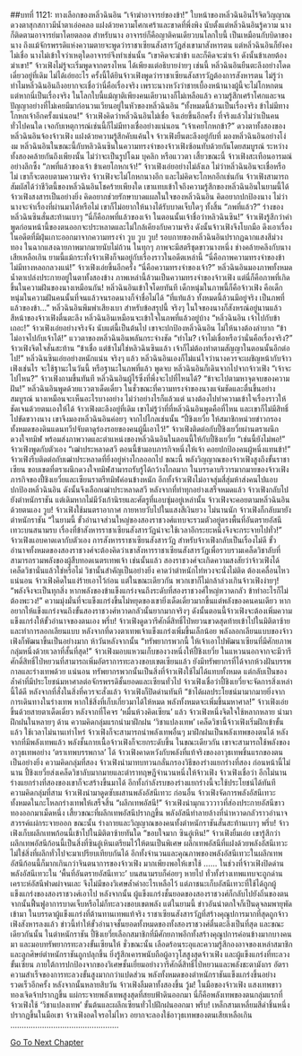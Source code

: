 ##บทที่ 1121: ทางเลือกของหลิ่วฉินอิน
“เจ้าฆ่าอาจารย์ของข้า!”
ใบหน้าของหลิ่วฉินอินไร้จิตวิญญาณ ดวงตาสุกสกาวมีน้ำตาเอ่อคลอ แฝงด้วยความโศกเศร้าและขาดที่พึ่งพิง
นับตั้งแต่หลิ่วฉินอินรู้ความ นางก็ติดตามอาจารย์มาโดยตลอด
สำหรับนาง อาจารย์ก็คือญาติคนเดียวบนโลกใบนี้ เป็นเหมือนกับบิดาของนาง
ถึงแม้จักรพรรดิแห่งความตายจะพูดว่าราชาเซียนสังสารวัฏส่งเขามาสังหารตน แต่หลิ่วฉินอินก็ยังคงไม่เชื่อ นางไม่เข้าใจว่าเหตุใดอาจารย์จึงทำเช่นนั้น
“เขาคิดจะฆ่าข้า และก็คิดจะฆ่าเจ้า ดังนั้นข้าเลยต้องฆ่าเขา!”
จ้าวเฟิงไม่รู้จะเริ่มพูดจากตรงไหน ได้เพียงแต่อธิบายง่ายๆ เช่นนี้
หลิ่วฉินอินยืนตะลึงอย่างโดดเดี่ยวอยู่ที่เดิม ไม่ได้เอ่ยอะไร
ครั้งนี้ได้ยินจ้าวเฟิงพูดว่าราชาเซียนสังสารวัฏต้องการสังหารตน ไม่รู้ว่าทำไมหลิ่วฉินอินถึงอยากจะเชื่อว่านี่คือเรื่องจริง
เพราะนางหวังว่าชายเบื้องหน้านางผู้นี้จะไม่โกหกตน
แต่หากนี่เป็นเรื่องจริง ในโลกใบนี้แม้ญาติเพียงคนเดียวนางก็ไม่เหลือแล้ว
ความรู้สึกเศร้าโศกและจนปัญญาอย่างที่ไม่เคยมีมาก่อนวนเวียนอยู่ในหัวของหลิ่วฉินอิน
“ทั้งหมดนี้ล้วนเป็นเรื่องจริง ข้าไม่มีทางโกหกเจ้าอีกครั้งแน่นอน!”
จ้าวเฟิงคิดว่าหลิ่วฉินอินไม่เชื่อ จึงเอ่ยขึ้นอีกครั้ง
ที่จริงแล้วไม่ว่าเป็นคนทั่วไปคนใด เจอกับเหตุการณ์เช่นนี้ก็ไม่มีทางเชื่ออย่างแน่นอน
“เจ้าเคยโกหกข้า?”
ดวงตาทั้งสองของหลิ่วฉินอินจ้องจ้าวเฟิง แฝงด้วยความรู้สึกคับแค้นใจ
จ้าวเฟิงยืนตะลึงอยู่กับที่ มองหลิ่วฉินอินอย่างโง่งม
หลิ่วฉินอินในขณะนี้กับหลิวฉินซินในความทรงจำของจ้าวเฟิงซ้อนทับด้วยกันโดยสมบูรณ์
ระหว่างทั้งสองคล้ายกันถึงเพียงนั้น ไม่ว่าจะเป็นรูปโฉม บุคลิก หรือแววตา
เสี้ยวขณะนี้ จ้าวเฟิงสะเทือนอารมณ์อย่างลึกซึ้ง
“ภพที่แล้วของเจ้า ข้าเคยโกหกเจ้า!”
จ้าวเฟิงเอ่ยอย่างไม่ลังเล
ไม่ว่าหลิ่วฉินอินจะเชื่อหรือไม่ เขาก็จะตอบตามความจริง จ้าวเฟิงจะไม่โกหกนางอีก และไม่คิดจะโกหกอีกเช่นกัน
จ้าวเฟิงสามารถสัมผัสได้ว่าชีวิตนี้ของหลิ่วฉินอินโชคร้ายเพียงใด เขาแทบเข้าใจถึงความรู้สึกของหลิ่วฉินอินในยามนี้ได้
จ้าวเฟิงสงสารเป็นอย่างยิ่ง คิดอยากช่วยรักษาบาดแผลในใจของหลิ่วฉินอิน คิดอยากปกป้องนาง ไม่ว่านางจะจำเรื่องที่ผ่านมาได้หรือไม่ เขาก็ไม่อยากให้นางได้รับบาดเจ็บใดๆ ทั้งสิ้น
“ภพที่แล้ว?”
ร่างของหลิ่วฉินซินสั่นสะท้านเบาๆ
“นี่ก็คือภพที่แล้วของเจ้า ในตอนนั้นเจ้าชื่อว่าหลิวฉินซิน!”
จ้าวเฟิงรู้สึกว่าคำพูดก่อนหน้านี้ของตนออกจะประหลาดและไม่ใกล้เคียงกับความจริง
ดังนั้นจ้าวเฟิงจึงโบกมือ ดึงเอาเรื่องในอดีตที่มีฝุ่นเกาะออกมาจากความทรงจำ
วูบ วูบ วูบ!
รอบกายของหลิ่วฉินอินปรากฏฉากแสงสีม่วงทอง ในฉากแสงฉายภาพมากมายนับไม่ถ้วน
ในทุกๆ ภาพจะมีสตรีชุดขาวนางหนึ่ง ช่างคล้ายคลึงกับนางเสียเหลือเกิน
ยามนี้แม้กระทั่งจ้าวเฟิงก็จมอยู่กับเรื่องราวในอดีตเหล่านี้
“นี่คือภาพความทรงจำของข้า ไม่มีทางหลอกลวงแน่!”
จ้าวเฟิงเอ่ยขึ้นอีกครั้ง
“นี่คือความทรงจำของเจ้า?”
หลิ่วฉินอินมองภาพทั้งหมด น้ำตาเปล่งประกายอยู่ในตาทั้งสองข้าง
ภาพเหล่านี้ล้วนเป็นความทรงจำของจ้าวเฟิง แต่นี่ก็คือภาพที่เกิดขึ้นในความฝันของนางเหมือนกัน!
หลิ่วฉินอินเข้าใจโดยทันที เด็กหนุ่มในภาพนี้ก็คือจ้าวเฟิง คือเด็กหนุ่มในความฝันคนนั้นที่จนแล้วจนรอดนางก็จำชื่อไม่ได้
“ที่แท้แล้ว ทั้งหมดนี้ล้วนมีอยู่จริง เป็นภพที่แล้วของข้า…”
หลิ่วฉินอินพึมพำเสียงเบา
สำหรับข้อสรุปนี้ จริงๆ ในใจของนางก็สังหรณ์อยู่นานแล้ว
สีหน้าของจ้าวเฟิงตื่นตะลึง หลิ่วฉินอินเหมือนจะเข้าใจในภพที่แล้วอยู่บ้าง
“หลิ่วฉินอิน เจ้าไปกับข้าเถอะ!”
จ้าวเฟิงเอ่ยอย่างจริงจัง
นับแต่นี้เป็นต้นไป เขาจะปกป้องหลิ่วฉินอิน ไม่ให้นางต้องลำบาก
“ข้าไม่อาจไปกับเจ้าได้!”
แววตาของหลิ่วฉินอินพลันกระจ่างชัด
“ทำไม? เจ้าไม่เชื่อหรือว่านั่นคือเรื่องจริง?”
จ้าวเฟิงจิตใจสั่นสะท้าน
“ข้าเชื่อ แต่ข้าไม่ใช่หลิวฉินซินแล้ว เจ้าก็ไม่ต้องทำตามสัญญาในตอนนั้นอีกต่อไป!”
หลิ่วฉินซินเอ่ยอย่างหนักแน่น
จริงๆ แล้ว หลิ่วฉินอินเองก็ไม่แน่ใจว่านางควรจะเผชิญหน้ากับจ้าวเฟิงเช่นไร
จะใช้ฐานะในวันนี้ หรือฐานะในภพที่แล้ว
พูดจบ หลิ่วฉินอินก็เดินจากไปจากจ้าวเฟิง
“เจ้าจะไปไหน?”
จ้าวเฟิงถามขึ้นทันที
หลิ่วฉินอินผู้ไร้ซึ่งที่พึ่งจะไปที่ไหนได้?
“ข้าจะไปตามหาจุดจบของความฝัน!”
หลิ่วฉินอินพูดด้วยแววตาเด็ดเดี่ยว
ในชั่วขณะที่ความทรงจำของนางแจ่มชัดและตื่นขึ้นอย่างสมบูรณ์ นางเหมือนจะเห็นอะไรบางอย่าง ไม่ว่าอย่างไรก็แล้วแต่ นางต้องไปทำความเข้าใจเรื่องราวให้ชัดเจนด้วยตนเองให้ได้
จ้าวเฟิงตะลึงอยู่ที่เดิม เขาไม่รู้ว่าที่ที่หลิ่วฉินอินพูดคือที่ไหน และเขาก็ไม่มีสิทธิ์ไปขัดขวางนาง
เขาจึงมองหลิ่วฉินอินค่อยๆ จากไปไกลเช่นนั้น
“ปี้ชิงเยวี่ย ให้สมาชิกหน่วยข่าวกรองทั้งหมดของดินแดนทวีปจับตาดูร่องรอยของคนผู้นี้เอาไว้!”
จ้าวเฟิงติดต่อกับปี้ชิงเยวี่ยผ่านตราผนึกดวงใจทมิฬ พร้อมส่งภาพวาดและตำแหน่งของหลิ่วฉินอินในตอนนี้ให้กับปี้ชิงเยวี่ย
“เช่นนี้ยังไม่พอ!”
จ้าวเฟิงพูดกับตัวเอง
“เฒ่าประหลาดสวี ตอนนี้ข้ามอบภารกิจหนึ่งให้เจ้า คอยปกป้องคนผู้หนึ่งแทนข้า!”
จ้าวเฟิงรีบติดต่อกับเฒ่าประหลาดที่ยิ่งอยู่ห่างไกลออกไป
ขณะนี้ พลังวิญญาณของจ้าวเฟิงสูงถึงขั้นราชาเซียน ขอบเขตที่ตราผนึกดวงใจทมิฬสามารถรับรู้ได้กว้างไกลมาก
ในบรรดาบริวารมากมายของจ้าวเฟิง ภารกิจของปี้ชิงเยวี่ยและเซียนราตรีทมิฬค่อนข้างหนัก อีกทั้งจ้าวเฟิงไม่อาจสุ่มสี่สุ่มห้าส่งคนไปแอบปกป้องหลิ่วฉินอิน ดังนั้นจึงเลือกเฒ่าประหลาดสวี
หลังจากที่ทำทุกอย่างเสร็จหมดแล้ว จ้าวเฟิงกลับไปยังตำหนักราชัน
แต่เดิมหากไม่มีวังเก้านิรยและศัตรูที่แอบซุ่มอยู่เหล่านั้น จ้าวเฟิงจะคอยตามหลิ่วฉินอินด้วยตนเอง
วูบ!
จ้าวเฟิงใช้มนตราอากาศ กายหายวับไปในแสงสีเงินยวง
ไม่นานนัก จ้าวเฟิงก็กลับมายังตำหนักราชัน
“ในยามนี้ ขั้วอำนาจส่วนใหญ่ของสองราชวงศ์แทบจะรวมตัวอยู่ตรงพื้นที่อันตรายอัสนีเทวะบนสนามรบ เรื่องที่ข้าสังหารราชาเซียนสังสารวัฏน่าจะใช้เวลาอีกระยะหนึ่งจึงจะกระจายไปทั่ว!”
จ้าวเฟิงแอบคาดเดากับตัวเอง
การสังหารราชาเซียนสังสารวัฏ สำหรับจ้าวเฟิงกลับเป็นเรื่องไม่ดี
ขั้วอำนาจทั้งหมดของสองราชวงศ์จะต้องคิดว่าเขาสังหารราชาเซียนสังสารวัฏเพื่อรวบรวมเคล็ดวิชาลับที่สามารถรวมพลังของผู้สืบทอดเนตรเทพเจ้า
เช่นนั้นแล้ว สองราชวงศ์จะเกิดความสงสัยว่าจ้าวเฟิงได้เคล็ดวิชานั่นแล้วใช่หรือไม่
วิชานั้นสำคัญเป็นอย่างยิ่ง คาดว่าตำหนักไท่หวงจะนั่งไม่ติด ต้องเคลื่อนไหวแน่นอน
จ้าวเฟิงคิดในแง่ร้ายเอาไว้ก่อน
แต่ในขณะเดียวกัน พวกเขาก็ไม่กล้าล่วงเกินจ้าวเฟิงง่ายๆ!
“พลังจึงจะเป็นทุกสิ่ง หากพลังของข้าแข็งแกร่งจนถึงระดับที่สองราชวงศ์ใหญ่หวาดกลัว ข้าทำอะไรก็ไม่ต้องพะวง!”
ความมุ่งมั่นที่จะแข็งแกร่งขึ้นไม่หยุดของเขายิ่งเด็ดเดี่ยวมากขึ้นแต่พลังของคนคนเดียว หากอยากให้แข็งแกร่งจนถึงขั้นสองราชวงศ์หวาดกลัวนั้นยากมากจริงๆ
ดังนั้นตอนนี้จ้าวเฟิงจะต้องเพิ่มความแข็งแกร่งให้ขั้วอำนาจของตนเอง
พรึ่บ!
จ้าวเฟิงดูดวารีศักดิ์สิทธิ์ไป่หยวนขวดสุดท้ายเข้าไปในมิติตาซ้าย และทำการลอกเลียนแบบ
หลังจากที่ดวงตาเทพเจ้าแข็งแกร่งเพิ่มขึ้นเล็กน้อย พลังลอกเลียนแบบของจ้าวเฟิงก็พัฒนาขึ้นเป็นอย่างมาก
ห้าวันหลังจากนั้น
“ทรัพยากรพวกนี้ ให้เจ้าเอาไปพัฒนาเซียนที่มีศักยภาพกลุ่มหนึ่งด้วยเวลาที่สั้นที่สุด!”
จ้าวเฟิงมอบแหวนเก็บของวงหนึ่งให้ปี้ชิงเยวี่ย
ในแหวนนอกจากจะมีวารีศักดิ์สิทธิ์ไป่หยวนที่สามารถเพิ่มอัตราการทะลวงขอบเขตเซียนแล้ว ยังมีทรัพยากรที่ได้จากห้วงฝันบรรพกาลและร่างเทพด้วย
แน่นอน ทรัพยากรพวกนั้นเป็นสิ่งที่จ้าวเฟิงใช้ไม่ได้แทบทั้งหมด แต่กลับเป็นของล้ำค่าที่มีประโยชน์มหาศาลต่อจักรพรรดิชั้นยอดและเซียนทั่วไป
จ้าวเฟิงเชื่อว่าปี้ชิงเยวี่ยจะจัดการสิ่งเหล่านี้ได้ดี
หลังจากที่สั่งในสิ่งที่ควรจะสั่งแล้ว จ้าวเฟิงก็ปิดด่านทันที
“ข้าได้ผลประโยชน์มามากมายยิ่งจากการเดินทางในร่างเทพ หากใช้สิ่งที่เก็บเกี่ยวมาได้ให้หมด พลังทั้งหมดจะเพิ่มขึ้นมหาศาล!”
จ้าวเฟิงเอ่ยขึ้นด้วยสายตาเด็ดเดี่ยว
หลังจากที่โคจร ‘หมื่นห้วงคิดเซียน’ แล้ว จ้าวเฟิงหนึ่งจิตใจใช้หลากหลาย นำมาฝึกฝนในหลายๆ ด้าน
ความคิดกลุ่มแรกนำมาฝึกฝน ‘วิชาแปลงเทพ’ เคล็ดวิชานี้จ้าวเฟิงเริ่มฝึกเข้าขั้นแล้ว ใช้เวลาไม่นานเท่าไหร่ จ้าวเฟิงก็จะสามารถนำพลังเทพอื่นๆ มาฝึกฝนเป็นพลังเทพของตนได้
หลังจากที่มีพลังเทพแล้ว พลังชั้นกายเนื้อจ้าวเฟิงก็จะยกระดับขึ้น ในขณะเดียวกัน เขาจะสามารถใช้พลังของอาวุธเทพอย่าง ‘ตราเทพบรรพกาล’ ได้
จ้าวเฟิงคาดหวังกับพลังที่แท้จริงของอาวุธเทพชิ้นแรกของตนเป็นอย่างยิ่ง
ความคิดกลุ่มที่สอง จ้าวเฟิงนำมาทบทวนกลั่นกรองวิธีของร่างแยกร่างที่สอง
ก่อนหน้านี้ไม่นาน ปี้ชิงเยวี่ยส่งเคล็ดวิชาลับมากมายและตำราทฤษฎีจำนวนหนึ่งให้จ้าวเฟิง จ้าวเฟิงเชื่อว่า อีกไม่นาน ร่างแยกร่างที่สองของเขาก็จะสร้างขึ้นมาได้ อีกทั้งกำลังรบของร่างแยกร่างนี้จะใช้ประโยชน์ได้ทันที
ความคิดกลุ่มที่สาม จ้าวเฟิงนำมาดูดซับผสานพลังอัสนีเทวะ
ก่อนอื่น จ้าวเฟิงจัดการพลังอัสนีเทวะทั้งหมดในกะโหลกร่างเทพให้เสร็จสิ้น
“ผลึกเทพอัสนี!”
จ้าวเฟิงนำมุกแวววาวที่ส่องประกายอัสนีขาวทองออกมาเม็ดหนึ่ง
เสี้ยวขณะที่ผลึกเทพอัสนีปรากฏขึ้น พลังอัสนีทำลายล้างที่น่าหวาดกลัวราวอำนาจสวรรค์แผ่กระจายออก
ขณะนั้น ร่างกายและวิญญาณของคนทั้งตำหนักราชันสั่นสะท้านเบาๆ
พรึ่บ!
จ้าวเฟิงเก็บผลึกเทพก้อนนี้เข้าไปในมิติตาซ้ายทันใด
“ขอบใจมาก ซินอู๋เหิน!”
จ้าวเฟิงยิ้มเอ่ย
เขารู้สึกว่าผลึกเทพอัสนีก้อนนี้เป็นสิ่งที่ซินอู๋เหินเตรียมไว้ให้ตนเป็นพิเศษ
ผลึกเทพอัสนีที่แฝงด้วยพลังอัสนีเทวะ ไม่ใช่สิ่งที่ผลึกทั่วไปจะมาเปรียบเทียบกันได้
อีกทั้งจำนวนและคุณภาพของพลังอัสนีเทวะในผลึกเทพอัสนีก้อนนี้ก็มากเกินกว่าจินตนาการของจ้าวเฟิง มากเพียงพอให้เขาใช้
……
ในช่วงที่จ้าวเฟิงปิดด่าน พลังอัสนีเทวะใน ‘พื้นที่อันตรายอัสนีเทวะ’ บนสนามรบก็ค่อยๆ หายไป
ทั่วทั้งร่างเทพแทบจะถูกด่านเคราะห์อัสนีฟาดผ่าจนเละ จึงไม่มีของวิเศษล้ำค่าอะไรเหลือไว้ แต่ภาชนะเก็บอัสนีเทวะที่ใช้ได้ถูกผู้แข็งแกร่งของสองราชวงศ์เอาไป
หลังจากนั้น ผู้แข็งแกร่งชั้นยอดของสองราชวงศ์ก็กลับไปยังถิ่นของตน จากนั้นฟื้นฟูอาการบาดเจ็บหรือไม่ก็ทะลวงขอบเขตพลัง
แต่ในยามนี้ ข่าวอันน่าตกใจก็เป็นดุจลมพายุพัดเข้ามา ในบรรดาผู้แข็งแกร่งที่ต้านทานเทพแท้จริง ราชาเซียนสังสารวัฏที่สร้างคุณูปการมากที่สุดถูกจ้าวเฟิงสังหารลงแล้ว
ข่าวนี้ทำให้ขั้วอำนาจชั้นยอดทั้งหมดของทั้งสองราชวงศ์ตื่นตะลึงเป็นที่สุด
และขณะเดียวกันนั้น ในตำหนักราชัน ปี้ชิงเยวี่ยเลือกสมาชิกที่มีศักยภาพอีกทั้งสร้างคุณูปการค่อนข้างมากบางคนมา และมอบทรัพยากรทะลวงขั้นเซียนให้
ชั่วขณะนั้น เลือดร้อนระอุและความรู้สึกองอาจของเหล่าสมาชิกและลูกศิษย์ตำหนักราชันถูกปลุกขึ้น ยิ่งรู้สึกเคารพนับถือผู้อาวุโสสูงสุดจ้าวเฟิง
และผู้แข็งแกร่งที่ทะลวงขั้นเซียน ภายใต้การปกป้องจากของวิเศษชั้นเยี่ยมอย่างวารีศักดิ์สิทธิ์ไป่หยวนและพลังชะตามังกร อัตราความสำเร็จของการทะลวงขั้นสูงมากกว่าแปดส่วน
พลังทั้งหมดของตำหนักราชันแข็งแกร่งขึ้นอย่างรวดเร็วอีกครั้ง
หลังจากนั้นหลายสิบวัน จ้าวเฟิงลืมตาทั้งสองขึ้น
วู้ม!
ในมือของจ้าวเฟิง แสงเทพขาวทองเจิดจ้าปรากฏขึ้น แผ่กระจายพลังเทพสูงสุดที่สยบฟ้าดินออกมา
นี่ก็คือพลังเทพของตนกลุ่มแรกที่จ้าวเฟิงใช้ ‘วิชาแปลงเทพ’ ขั้นต้นและผลึกเซียนทั่วไปฝึกฝนออกมา
พรึ่บ!
เหล็กสามเหลี่ยมสีดำชิ้นหนึ่งปรากฏขึ้นในมือเขา
จ้าวเฟิงอดใจรอไม่ไหว อยากจะลองใช้อาวุธเทพของตนเสียเหลือเกิน
…………………………………………


[Go To Next Chapter]( ./359.md)